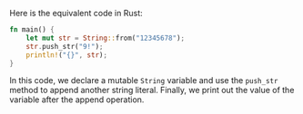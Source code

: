 Here is the equivalent code in Rust:

```rust
fn main() {
    let mut str = String::from("12345678");
    str.push_str("9!");
    println!("{}", str);
}
```

In this code, we declare a mutable `String` variable and use the `push_str` method to append another string literal. Finally, we print out the value of the variable after the append operation.
